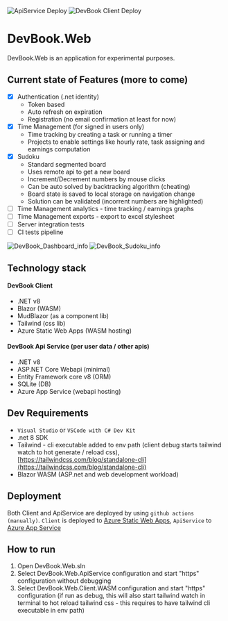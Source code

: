 ![ApiService Deploy](https://github.com/shindy001/DevBook.Web/actions/workflows/deploy-devbook-api.yml/badge.svg)
![DevBook Client Deploy](https://github.com/shindy001/DevBook.Web/actions/workflows/deploy-devbook-webapp.yml/badge.svg)

# DevBook.Web

DevBook.Web is an application for experimental purposes.

## Current state of Features (more to come)
- [x] Authentication (.net identity)
  - Token based
  - Auto refresh on expiration
  - Registration (no email confirmation at least for now)
- [x] Time Management (for signed in users only)
  - Time tracking by creating a task or running a timer
  - Projects to enable settings like hourly rate, task assigning and earnings computation
- [x] Sudoku
  - Standard segmented board
  - Uses remote api to get a new board
  - Increment/Decrement numbers by mouse clicks
  - Can be auto solved by backtracking algorithm (cheating)
  - Board state is saved to local storage on navigation change
  - Solution can be validated (incorrent numbers are highlighted)
- [ ] Time Management analytics - time tracking / earnings graphs
- [ ] Time Management exports - export to excel stylesheet
- [ ] Server integration tests
- [ ] CI tests pipeline

![DevBook_Dashboard_info](https://github.com/shindy001/DevBook.Web/assets/23438364/7c60d4b9-d1ea-43b8-af1b-cc1aef513601)
![DevBook_Sudoku_info](https://github.com/shindy001/DevBook.Web/assets/23438364/2c921cd4-f286-4295-b4f3-d341c61ee989)

## Technology stack
#### DevBook Client
  - .NET v8
  - Blazor (WASM)
  - MudBlazor (as a component lib)
  - Tailwind (css lib)
  - Azure Static Web Apps (WASM hosting)

#### DevBook Api Service (per user data / other apis)
  - .NET v8
  - ASP.NET Core Webapi (minimal)
  - Entity Framework core v8 (ORM)
  - SQLite (DB)
  - Azure App Service (webapi hosting)

## Dev Requirements
- `Visual Studio` or `VSCode with C# Dev Kit`
- .net 8 SDK
- Tailwind - cli executable added to env path (client debug starts tailwind watch to hot generate / reload css), [https://tailwindcss.com/blog/standalone-cli](https://tailwindcss.com/blog/standalone-cli)
- Blazor WASM (ASP.net and web development workload)

## Deployment
Both Client and ApiService are deployed by using ```github actions (manually)```. ```Client``` is deployed to [Azure Static Web Apps](https://azure.microsoft.com/en-gb/products/app-service/static), ```ApiService``` to [Azure App Service](https://azure.microsoft.com/en-gb/products/app-service)

## How to run
1. Open DevBook.Web.sln
1. Select DevBook.Web.ApiService configuration and start "https" configuration without debugging
1. Select DevBook.Web.Client.WASM configuration and start "https" configuration (if run as debug, this will also start tailwind watch in terminal to hot reload tailwind css - this requires to have tailwind cli executable in env path)
